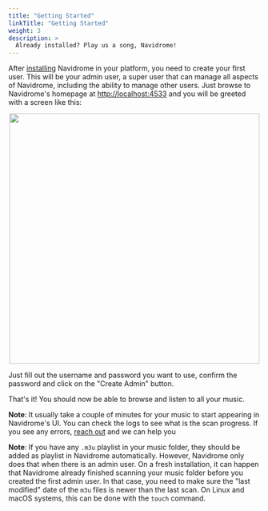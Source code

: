 ```yaml
---
title: "Getting Started"
linkTitle: "Getting Started"
weight: 3
description: >
  Already installed? Play us a song, Navidrome!
---
```


After [installing](/docs/installation) Navidrome in your platform, you need to create your
first user. This will be your admin user, a super user that can manage all aspects of Navidrome, 
including the ability to manage other users. Just browse to Navidrome's homepage at 
[http://localhost:4533](http://localhost:4533) and you will be greeted with a screen like this:

<p align="center">
<img width="500" src="/screenshots/create-first-user.png">
</p>

Just fill out the username and password you want to use, confirm the password and click on the 
"Create Admin" button.

That's it! You should now be able to browse and listen to all your music. 

**Note**: It usually take a couple of minutes for 
your music to start appearing in Navidrome's UI. You can check the logs to see what is the scan 
progress. If you see any errors, [reach out](/community) and we can help you

**Note**: If you have any `.m3u` playlist in your music folder, they should be added as playlist
in Navidrome automatically. However, Navidrome only does that when there is an admin user. On a 
fresh installation, it can happen that Navidrome already finished scanning your music folder 
before you created the first admin user. In that case, you need to make sure the "last modified" 
date of the `m3u` files is newer than the last scan. On Linux and macOS systems, this can be 
done with the `touch` command.
